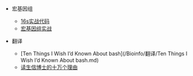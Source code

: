 - 宏基因组
	- [16s实战代码](/Bioinfo/宏基因组/16s-code.md)
	- [宏基因组实战](/Bioinfo/宏基因组/宏基因组实战.md)


- 翻译

	- [Ten Things I Wish I’d Known About bash](/Bioinfo/翻译/Ten Things I Wish I’d Known About bash.md)
	- [读生信博士的十万个理由](/Bioinfo/翻译/读生信博士的十万个理由.md)